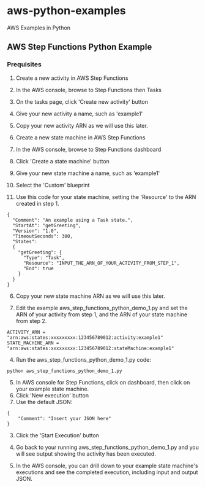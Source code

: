 # aws-python-examples
AWS Examples in Python

## AWS Step Functions Python Example

### Prequisites

1. Create a new activity in AWS Step Functions
  1. In the AWS console, browse to Step Functions then Tasks
  2. On the tasks page, click 'Create new activity' button
  3. Give your new activity a name, such as 'example1'
  4. Copy your new activity ARN as we will use this later.

2. Create a new state machine in AWS Step Functions
  1. In the AWS console, browse to Step Functions dashboard
  2. Click 'Create a state machine' button
  3. Give your new state machine a name, such as 'example1'
  4. Select the 'Custom' blueprint
  5. Use this code for your state machine, setting the 'Resource' to the ARN created in step 1.

```
{
  "Comment": "An example using a Task state.",
  "StartAt": "getGreeting",
  "Version": "1.0",
  "TimeoutSeconds": 300,
  "States":
  {
    "getGreeting": {
      "Type": "Task",
      "Resource": "INPUT_THE_ARN_OF_YOUR_ACTIVITY_FROM_STEP_1",
      "End": true
    }
  }
}
```
  6. Copy your new state machine ARN as we will use this later.

3. Edit the example aws_step_functions_python_demo_1.py and set the ARN of your activity from step 1, and the ARN of your state machine from step 2.
```
ACTIVITY_ARN = "arn:aws:states:xxxxxxxxx:123456789012:activity:example1"
STATE_MACHINE_ARN = "arn:aws:states:xxxxxxxxx:123456789012:stateMachine:example1"
```

4. Run the aws_step_functions_python_demo_1.py code:
```
python aws_step_functions_python_demo_1.py
```

5. In AWS console for Step Functions, click on dashboard, then click on your example state machine.
  1. Click 'New execution' button
  2. Use the default JSON:
```
{
    "Comment": "Insert your JSON here"
}
```
  3. Click the 'Start Execution' button

5. Go back to your running aws_step_functions_python_demo_1.py and you will see output showing the activity has been executed.

6. In the AWS console, you can drill down to your example state machine's executions and see the completed execution, including input and output JSON.
